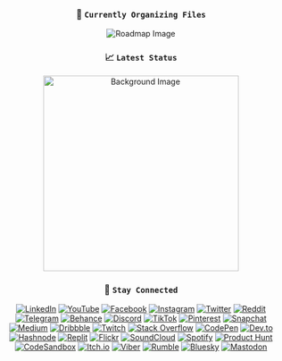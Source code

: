 <div align="center">
  <h3>📁 <code>Currently Organizing Files</code></h3>

<!--
  <h3>🚀 <code>Learning Basic C/C++, Python & JavaScript । print(Automation is my ❤)</code></h3>
  <h3>🚀 <code>🚀 সাধারণ C/C++, Python এবং JavaScript শিখছি । print(Hello, World)</code></h3>
-->
  <img src="https://roadmap.sh/card/wide/68248ea62755c70244fdcc1c?variant=light&t=20250531" alt="Roadmap Image">
</div>

<div align="center">
  <h3>📈 <code>Latest Status</code></h3>
  <img src="https://i.imgur.com/Nn1MHK4.png" alt="Background Image" style="width: 350px; height: auto;" />

  <h3>🔗 <code>Stay Connected</code></h3>
  <p align="center">
    <a href="https://linkedin.com/in/talha-ahmed-chowdhury-57502b229/?locale=bn_IN" target="_blank"><img src="https://img.shields.io/badge/LinkedIn-0077B5?style=flat&logo=linkedin&logoColor=white" alt="LinkedIn"/></a>
    <a href="https://youtube.com/@talhaahmedcho" target="_blank"><img src="https://img.shields.io/badge/YouTube-FF0000?style=flat&logo=youtube&logoColor=white" alt="YouTube"/></a>
    <a href="https://facebook.com/tahchma" target="_blank"><img src="https://img.shields.io/badge/Facebook-1877F2?style=flat&logo=facebook&logoColor=white" alt="Facebook"/></a>
    <a href="https://instagram.com/talhaahmedcho" target="_blank"><img src="https://img.shields.io/badge/Instagram-E4405F?style=flat&logo=instagram&logoColor=white" alt="Instagram"/></a>
    <a href="https://twitter.com/xtalhaahmedcho" target="_blank"><img src="https://img.shields.io/badge/Twitter-1DA1F2?style=flat&logo=x&logoColor=white" alt="Twitter"/></a>
    <a href="https://www.reddit.com/user/talhaahmedcho" target="_blank"><img src="https://img.shields.io/badge/Reddit-FF4500?style=flat&logo=reddit&logoColor=white" alt="Reddit"/></a>
    <a href="https://t.me/talhaahmedcho" target="_blank"><img src="https://img.shields.io/badge/Telegram-26A5E4?style=flat&logo=telegram&logoColor=white" alt="Telegram"/></a>
    <a href="https://www.behance.net/talhaahmedcho" target="_blank"><img src="https://img.shields.io/badge/Behance-1769FF?style=flat&logo=behance&logoColor=white" alt="Behance"/></a>
    <a href="https://discordapp.com/users/962284821114134608" target="_blank"><img src="https://img.shields.io/badge/Discord-5865F2?style=flat&logo=discord&logoColor=white" alt="Discord"/></a>
    <a href="https://www.tiktok.com/@talhaahmedcho" target="_blank"><img src="https://img.shields.io/badge/TikTok-000000?style=flat&logo=tiktok&logoColor=white" alt="TikTok"/></a>
    <a href="https://www.pinterest.com/talhaahmedcho" target="_blank"><img src="https://img.shields.io/badge/Pinterest-E60023?style=flat&logo=pinterest&logoColor=white" alt="Pinterest"/></a>
    <a href="https://www.snapchat.com/add/talhaahmedcho" target="_blank"><img src="https://img.shields.io/badge/Snapchat-FFFC00?style=flat&logo=snapchat&logoColor=black" alt="Snapchat"/></a>
    <a href="https://medium.com/@talhaahmedcho" target="_blank"><img src="https://img.shields.io/badge/Medium-12100E?style=flat&logo=medium&logoColor=white" alt="Medium"/></a>
    <a href="https://dribbble.com/talhaahmedcho" target="_blank"><img src="https://img.shields.io/badge/Dribbble-EA4C89?style=flat&logo=dribbble&logoColor=white" alt="Dribbble"/></a>
    <a href="https://www.twitch.tv/talhaahmedcho" target="_blank"><img src="https://img.shields.io/badge/Twitch-9146FF?style=flat&logo=twitch&logoColor=white" alt="Twitch"/></a>
    <a href="https://stackoverflow.com/users/22827397" target="_blank"><img src="https://img.shields.io/badge/Stack_Overflow-F58025?style=flat&logo=stack-overflow&logoColor=white" alt="Stack Overflow"/></a>
    <a href="https://codepen.io/talhaahmedcho" target="_blank"><img src="https://img.shields.io/badge/CodePen-000000?style=flat&logo=codepen&logoColor=white" alt="CodePen"/></a>
    <a href="https://dev.to/talhaahmedcho" target="_blank"><img src="https://img.shields.io/badge/Dev.to-0A0A0A?style=flat&logo=devdotto&logoColor=white" alt="Dev.to"/></a>
    <a href="https://hashnode.com/@TalhaAhmedCho" target="_blank"><img src="https://img.shields.io/badge/Hashnode-2962FF?style=flat&logo=hashnode&logoColor=white" alt="Hashnode"/></a>
    <a href="https://replit.com/@TalhaAhmedCho" target="_blank"><img src="https://img.shields.io/badge/Replit-F26207?style=flat&logo=replit&logoColor=white" alt="Replit"/></a>
    <a href="https://flickr.com/people/197043667@N03" target="_blank"><img src="https://img.shields.io/badge/Flickr-FF0084?style=flat&logo=flickr&logoColor=white" alt="Flickr"/></a>
    <a href="https://soundcloud.com/talhaahmedcho" target="_blank"><img src="https://img.shields.io/badge/SoundCloud-FF5500?style=flat&logo=soundcloud&logoColor=white" alt="SoundCloud"/></a>
    <a href="https://open.spotify.com/user/31uamwojru352wh4iaw64igpcwiq" target="_blank"><img src="https://img.shields.io/badge/Spotify-1DB954?style=flat&logo=spotify&logoColor=white" alt="Spotify"/></a>
    <a href="https://www.producthunt.com/@talhaahmedcho" target="_blank"><img src="https://img.shields.io/badge/Product_Hunt-DA552F?style=flat&logo=producthunt&logoColor=white" alt="Product Hunt"/></a>
    <a href="https://codesandbox.io/u/talhaahmedcho" target="_blank"><img src="https://img.shields.io/badge/CodeSandbox-151515?style=flat&logo=codesandbox&logoColor=white" alt="CodeSandbox"/></a>
    <a href="https://talhaahmedcho.itch.io" target="_blank"><img src="https://img.shields.io/badge/Itch.io-FA5C5C?style=flat&logo=itchdotio&logoColor=white" alt="Itch.io"/></a>
    <a href="https://invite.viber.com/?g2=your_group_or_user_link" target="_blank"><img src="https://img.shields.io/badge/Viber-665CAC?style=flat&logo=viber&logoColor=white" alt="Viber"/></a>
    <a href="https://rumble.com/user/talhaahmedcho" target="_blank"><img src="https://img.shields.io/badge/Rumble-339933?style=flat&logo=rumble&logoColor=white" alt="Rumble"/></a>
    <a href="https://bsky.app/profile/talhaahmedcho.bsky.social" target="_blank"><img src="https://img.shields.io/badge/Bluesky-0066FF?style=flat&logo=bluesky&logoColor=white" alt="Bluesky"/></a>
    <a href="https://mastodon.social/@tahchma" target="_blank"><img src="https://img.shields.io/badge/Mastodon-6364FF?style=flat&logo=mastodon&logoColor=white" alt="Mastodon"/></a>
  </p>
</div>



<!--
### `🔗 Stay Connected`
[![LinkedIn](https://img.shields.io/badge/LinkedIn-0077B5?style=for-the-badge&logo=linkedin&logoColor=white)](https://linkedin.com/in/talha-ahmed-chowdhury-57502b229/?locale=bn_IN)  
[![YouTube](https://img.shields.io/badge/YouTube-FF0000?style=for-the-badge&logo=youtube&logoColor=white)](https://youtube.com/@talhaahmedcho)
[![Facebook](https://img.shields.io/badge/Facebook-1877F2?style=for-the-badge&logo=facebook&logoColor=white)](https://facebook.com/tahchma)
[![Instagram](https://img.shields.io/badge/Instagram-E4405F?style=for-the-badge&logo=instagram&logoColor=white)](https://instagram.com/talhaahmedcho)
[![Twitter](https://img.shields.io/badge/Twitter-1DA1F2?style=for-the-badge&logo=twitter&logoColor=white)](https://twitter.com/xtalhaahmedcho)
[![Reddit](https://img.shields.io/badge/Reddit-FF4500?style=for-the-badge&logo=reddit&logoColor=white)](https://www.reddit.com/user/talhaahmedcho)
[![Telegram](https://img.shields.io/badge/Telegram-26A5E4?style=for-the-badge&logo=telegram&logoColor=white)](https://t.me/talhaahmedcho)  
[![Behance](https://img.shields.io/badge/Behance-1769FF?style=for-the-badge&logo=behance&logoColor=white)](https://www.behance.net/talhaahmedcho)
[![Discord](https://img.shields.io/badge/Discord-5865F2?style=for-the-badge&logo=discord&logoColor=white)](https://discordapp.com/users/962284821114134608)
[![TikTok](https://img.shields.io/badge/TikTok-000000?style=for-the-badge&logo=tiktok&logoColor=white)](https://www.tiktok.com/@talhaahmedcho)
[![Pinterest](https://img.shields.io/badge/Pinterest-E60023?style=for-the-badge&logo=pinterest&logoColor=white)](https://www.pinterest.com/talhaahmedcho)  
[![Snapchat](https://img.shields.io/badge/Snapchat-FFFC00?style=for-the-badge&logo=snapchat&logoColor=black)](https://www.snapchat.com/add/talhaahmedcho)
[![Medium](https://img.shields.io/badge/Medium-12100E?style=for-the-badge&logo=medium&logoColor=white)](https://medium.com/@talhaahmedcho)
[![Dribbble](https://img.shields.io/badge/Dribbble-EA4C89?style=for-the-badge&logo=dribbble&logoColor=white)](https://dribbble.com/talhaahmedcho)  
[![Twitch](https://img.shields.io/badge/Twitch-9146FF?style=for-the-badge&logo=twitch&logoColor=white)](https://www.twitch.tv/talhaahmedcho)
[![Stack Overflow](https://img.shields.io/badge/Stack_Overflow-F58025?style=for-the-badge&logo=stack-overflow&logoColor=white)](https://stackoverflow.com/users/22827397)
[![CodePen](https://img.shields.io/badge/CodePen-000000?style=for-the-badge&logo=codepen&logoColor=white)](https://codepen.io/talhaahmedcho)  
[![Dev.to](https://img.shields.io/badge/Dev.to-0A0A0A?style=for-the-badge&logo=devdotto&logoColor=white)](https://dev.to/talhaahmedcho)
[![Hashnode](https://img.shields.io/badge/Hashnode-2962FF?style=for-the-badge&logo=hashnode&logoColor=white)](https://hashnode.com/@TalhaAhmedCho)
[![Replit](https://img.shields.io/badge/Replit-F26207?style=for-the-badge&logo=replit&logoColor=white)](https://replit.com/@TalhaAhmedCho)
[![Flickr](https://img.shields.io/badge/Flickr-FF0084?style=for-the-badge&logo=flickr&logoColor=white)](https://flickr.com/people/197043667@N03)  
[![SoundCloud](https://img.shields.io/badge/SoundCloud-FF5500?style=for-the-badge&logo=soundcloud&logoColor=white)](https://soundcloud.com/talhaahmedcho)
[![Spotify](https://img.shields.io/badge/Spotify-1DB954?style=for-the-badge&logo=spotify&logoColor=white)](https://open.spotify.com/user/31uamwojru352wh4iaw64igpcwiq)
[![Product Hunt](https://img.shields.io/badge/Product_Hunt-DA552F?style=for-the-badge&logo=producthunt&logoColor=white)](https://www.producthunt.com/@talhaahmedcho)  
[![CodeSandbox](https://img.shields.io/badge/CodeSandbox-151515?style=for-the-badge&logo=codesandbox&logoColor=white)](https://codesandbox.io/u/talhaahmedcho)
[![Itch.io](https://img.shields.io/badge/Itch.io-FA5C5C?style=for-the-badge&logo=itchdotio&logoColor=white)](https://talhaahmedcho.itch.io)
[![Viber](https://img.shields.io/badge/Viber-665CAC?style=for-the-badge&logo=viber&logoColor=white)](https://invite.viber.com/?g2=your_group_or_user_link)  
[![Rumble](https://img.shields.io/badge/Rumble-339933?style=for-the-badge&logo=rumble&logoColor=white)](https://rumble.com/user/talhaahmedcho)
[![Bluesky](https://img.shields.io/badge/Bluesky-0066FF?style=for-the-badge)](https://bsky.app/profile/talhaahmedcho.bsky.social)
[![Mastodon](https://img.shields.io/badge/Mastodon-6364FF?style=for-the-badge&logo=mastodon&logoColor=white)](https://mastodon.social/@tahchma)



<p align="center">
  <a href="https://linkedin.com/in/talha-ahmed-chowdhury-57502b229/?locale=bn_IN" target="_blank"><img src="https://img.shields.io/badge/LinkedIn-0077B5?style=for-the-badge&logo=linkedin&logoColor=white" alt="LinkedIn"/></a>
  <a href="https://youtube.com/@talhaahmedcho" target="_blank"><img src="https://img.shields.io/badge/YouTube-FF0000?style=for-the-badge&logo=youtube&logoColor=white" alt="YouTube"/></a>
  <a href="https://facebook.com/tahchma" target="_blank"><img src="https://img.shields.io/badge/Facebook-1877F2?style=for-the-badge&logo=facebook&logoColor=white" alt="Facebook"/></a>
  <a href="https://instagram.com/talhaahmedcho" target="_blank"><img src="https://img.shields.io/badge/Instagram-E4405F?style=for-the-badge&logo=instagram&logoColor=white" alt="Instagram"/></a>
  <a href="https://twitter.com/xtalhaahmedcho" target="_blank"><img src="https://img.shields.io/badge/Twitter-1DA1F2?style=for-the-badge&logo=x&logoColor=white" alt="Twitter"/></a>
  <a href="https://www.reddit.com/user/talhaahmedcho" target="_blank"><img src="https://img.shields.io/badge/Reddit-FF4500?style=for-the-badge&logo=reddit&logoColor=white" alt="Reddit"/></a>
  <a href="https://t.me/talhaahmedcho" target="_blank"><img src="https://img.shields.io/badge/Telegram-26A5E4?style=for-the-badge&logo=telegram&logoColor=white" alt="Telegram"/></a>
  <a href="https://www.behance.net/talhaahmedcho" target="_blank"><img src="https://img.shields.io/badge/Behance-1769FF?style=for-the-badge&logo=behance&logoColor=white" alt="Behance"/></a>
  <a href="https://discordapp.com/users/962284821114134608" target="_blank"><img src="https://img.shields.io/badge/Discord-5865F2?style=for-the-badge&logo=discord&logoColor=white" alt="Discord"/></a>
  <a href="https://www.tiktok.com/@talhaahmedcho" target="_blank"><img src="https://img.shields.io/badge/TikTok-000000?style=for-the-badge&logo=tiktok&logoColor=white" alt="TikTok"/></a>
  <a href="https://www.pinterest.com/talhaahmedcho" target="_blank"><img src="https://img.shields.io/badge/Pinterest-E60023?style=for-the-badge&logo=pinterest&logoColor=white" alt="Pinterest"/></a>
  <a href="https://www.snapchat.com/add/talhaahmedcho" target="_blank"><img src="https://img.shields.io/badge/Snapchat-FFFC00?style=for-the-badge&logo=snapchat&logoColor=black" alt="Snapchat"/></a>
  <a href="https://medium.com/@talhaahmedcho" target="_blank"><img src="https://img.shields.io/badge/Medium-12100E?style=for-the-badge&logo=medium&logoColor=white" alt="Medium"/></a>
  <a href="https://dribbble.com/talhaahmedcho" target="_blank"><img src="https://img.shields.io/badge/Dribbble-EA4C89?style=for-the-badge&logo=dribbble&logoColor=white" alt="Dribbble"/></a>
  <a href="https://www.twitch.tv/talhaahmedcho" target="_blank"><img src="https://img.shields.io/badge/Twitch-9146FF?style=for-the-badge&logo=twitch&logoColor=white" alt="Twitch"/></a>
  <a href="https://stackoverflow.com/users/22827397" target="_blank"><img src="https://img.shields.io/badge/Stack_Overflow-F58025?style=for-the-badge&logo=stack-overflow&logoColor=white" alt="Stack Overflow"/></a>
  <a href="https://codepen.io/talhaahmedcho" target="_blank"><img src="https://img.shields.io/badge/CodePen-000000?style=for-the-badge&logo=codepen&logoColor=white" alt="CodePen"/></a>
  <a href="https://dev.to/talhaahmedcho" target="_blank"><img src="https://img.shields.io/badge/Dev.to-0A0A0A?style=for-the-badge&logo=devdotto&logoColor=white" alt="Dev.to"/></a>
  <a href="https://hashnode.com/@TalhaAhmedCho" target="_blank"><img src="https://img.shields.io/badge/Hashnode-2962FF?style=for-the-badge&logo=hashnode&logoColor=white" alt="Hashnode"/></a>
  <a href="https://replit.com/@TalhaAhmedCho" target="_blank"><img src="https://img.shields.io/badge/Replit-F26207?style=for-the-badge&logo=replit&logoColor=white" alt="Replit"/></a>
  <a href="https://flickr.com/people/197043667@N03" target="_blank"><img src="https://img.shields.io/badge/Flickr-FF0084?style=for-the-badge&logo=flickr&logoColor=white" alt="Flickr"/></a>
  <a href="https://soundcloud.com/talhaahmedcho" target="_blank"><img src="https://img.shields.io/badge/SoundCloud-FF5500?style=for-the-badge&logo=soundcloud&logoColor=white" alt="SoundCloud"/></a>
  <a href="https://open.spotify.com/user/31uamwojru352wh4iaw64igpcwiq" target="_blank"><img src="https://img.shields.io/badge/Spotify-1DB954?style=for-the-badge&logo=spotify&logoColor=white" alt="Spotify"/></a>
  <a href="https://www.producthunt.com/@talhaahmedcho" target="_blank"><img src="https://img.shields.io/badge/Product_Hunt-DA552F?style=for-the-badge&logo=producthunt&logoColor=white" alt="Product Hunt"/></a>
  <a href="https://codesandbox.io/u/talhaahmedcho" target="_blank"><img src="https://img.shields.io/badge/CodeSandbox-151515?style=for-the-badge&logo=codesandbox&logoColor=white" alt="CodeSandbox"/></a>
  <a href="https://talhaahmedcho.itch.io" target="_blank"><img src="https://img.shields.io/badge/Itch.io-FA5C5C?style=for-the-badge&logo=itchdotio&logoColor=white" alt="Itch.io"/></a>
  <a href="https://invite.viber.com/?g2=your_group_or_user_link" target="_blank"><img src="https://img.shields.io/badge/Viber-665CAC?style=for-the-badge&logo=viber&logoColor=white" alt="Viber"/></a>
  <a href="https://rumble.com/user/talhaahmedcho" target="_blank"><img src="https://img.shields.io/badge/Rumble-339933?style=for-the-badge&logo=rumble&logoColor=white" alt="Rumble"/></a>
  <a href="https://bsky.app/profile/talhaahmedcho.bsky.social" target="_blank"><img src="https://img.shields.io/badge/Bluesky-0066FF?style=for-the-badge&logo=bluesky&logoColor=white" alt="Bluesky"/></a>
  <a href="https://mastodon.social/@tahchma" target="_blank"><img src="https://img.shields.io/badge/Mastodon-6364FF?style=for-the-badge&logo=mastodon&logoColor=white" alt="Mastodon"/></a>
</p>
-->

<!--
**TalhaAhmedCho/TalhaAhmedCho** is a ✨ _special_ ✨ repository because its `README.md` (this file) appears on your GitHub profile.

Here are some ideas to get you started:

- 🔭 I’m currently working on ...
- 🌱 I’m currently learning ...
- 👯 I’m looking to collaborate on ...
- 🤔 I’m looking for help with ...
- 💬 Ask me about ...
- 📫 How to reach me: ...
- 😄 Pronouns: ...
- ⚡ Fun fact: ...
-->

